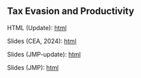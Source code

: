 ## Tax Evasion and Productivity

HTML (Update): [html](https://raw.githack.com/hans-mtz/tax_evasion_productivity/main/Paper/Tax-Prod.html)

Slides (CEA, 2024): [html](https://raw.githack.com/hans-mtz/tax_evasion_productivity/main/Quarto-Slides/Tax-Prod.html)

Slides (JMP-update): [html](https://raw.githack.com/hans-mtz/tax_evasion_productivity/main/Quarto-Slides/JMP-update.html)

Slides (JMP): [html](https://raw.githack.com/hans-mtz/tax_evasion_productivity/main/Slides/Tax_Prod.html)


